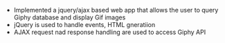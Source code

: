 * Implemented a jquery/ajax based web app that allows the user to query Giphy database and display Gif images
* jQuery is used to handle events, HTML gneratiion
* AJAX request nad response handling are used to access Giphy API
